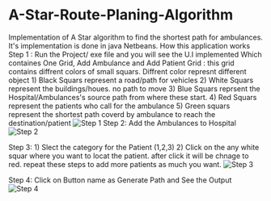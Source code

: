 # A-Star-Route-Planing-Algorithm

Implementation of A Star algorithm to find the shortest path for ambulances. It's implementation is done in java Netbeans. 
How this application works
Step 1 :
        Run the Project/ exe file and you will see the U.I implemented Which containes One Grid, Add Ambulance and Add Patient
        Grid : this grid contains diffrent colors of small squars. Diffrent color represnt different object 
               1) Black Squars represent a road/path for vehicles
               2) White Squars represent the buildings/houes. no path to move
               3) Blue Squars reprsent the Hospital/Ambulances's source path from where these start.
               4) Red Squars represent the patients who call for the ambulance
               5) Green squars represent the shortest path coverd by ambulance to reach the destination/patient
               ![Step 1](https://user-images.githubusercontent.com/33633694/165258069-507f66ca-a532-48a2-b3e3-530e0b98be13.png)
Step 2: 
        Add the Ambulances to Hospital 
        ![Step 2](https://user-images.githubusercontent.com/33633694/165260481-e0eba571-0c0b-4de2-b13b-1dfc682cfe42.png)

        


Step 3:
        1) Slect the category for the Patient (1,2,3)
        2) Click on the any white squar where you want to locat the patient. after click it will be chnage to red.
        repeat these steps to add more patients as much you want. 
        ![Step 3](https://user-images.githubusercontent.com/33633694/165260039-111b3d2f-1ede-4e09-ac9c-7b6568e06abf.png)

Step 4:
       Click on Button name as Generate Path and See the Output
       ![Step 4](https://user-images.githubusercontent.com/33633694/165260239-08be50bc-efff-4872-878c-37c5c427cd8e.png)

